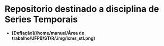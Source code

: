 # Repositorio destinado a disciplina de Series Temporais

- **[Deflação](/home/manuel/Área de trabalho/UFPB/ST/R/.img/icms_stl.png)**